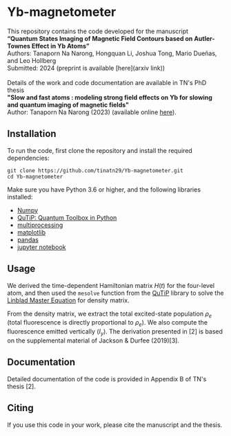 # Yb-magnetometer
This repository contains the code developed for the manuscript \
**“Quantum States Imaging of Magnetic Field Contours based on Autler-Townes Effect in Yb Atoms”** \
Authors: Tanaporn Na Narong, Hongquan Li, Joshua Tong, Mario Dueñas, and Leo Hollberg \
Submitted: 2024 (preprint is available [here](arxiv link)) \
\
Details of the work and code documentation are available in TN's PhD thesis \
**"Slow and fast atoms : modeling strong field effects on Yb for slowing and quantum imaging of magnetic fields"** \
Author: Tanaporn Na Narong (2023) (available online [here](https://searchworks.stanford.edu/view/in00000001635)).

## Installation
To run the code, first clone the repository and install the required dependencies:
```
git clone https://github.com/tinatn29/Yb-magnetometer.git
cd Yb-magnetometer
```
Make sure you have Python 3.6 or higher, and the following libraries installed: 
- [Numpy](https://numpy.org/)
- [QuTiP: Quantum Toolbox in Python](https://qutip.org/docs/4.0.2/index.html)
- [multiprocessing](https://docs.python.org/3/library/multiprocessing.html) 
- [matplotlib](https://matplotlib.org/)
- [pandas](https://pandas.pydata.org/)
- [jupyter notebook](https://jupyter.org/)

## Usage
We derived the time-dependent Hamiltonian matrix $H(t)$ for the four-level atom, and then used the `mesolve` function from the [QuTiP](https://qutip.org/docs/4.0.2/index.html) library to solve the [Linblad Master Equation](https://qutip.org/docs/latest/guide/dynamics/dynamics-master.html) for density matrix. 

From the density matrix, we extract the total excited-state population $\rho_e$ (total fluorescence is directly proportional to $\rho_e$).
We also compute the fluorescence emitted vertically ($I_y$). The derivation presented in [2] is based on the supplemental material of Jackson & Durfee (2019)[3].

## Documentation
Detailed documentation of the code is provided in Appendix B of TN's thesis [2].

## Citing
If you use this code in your work, please cite the manuscript and the thesis.

